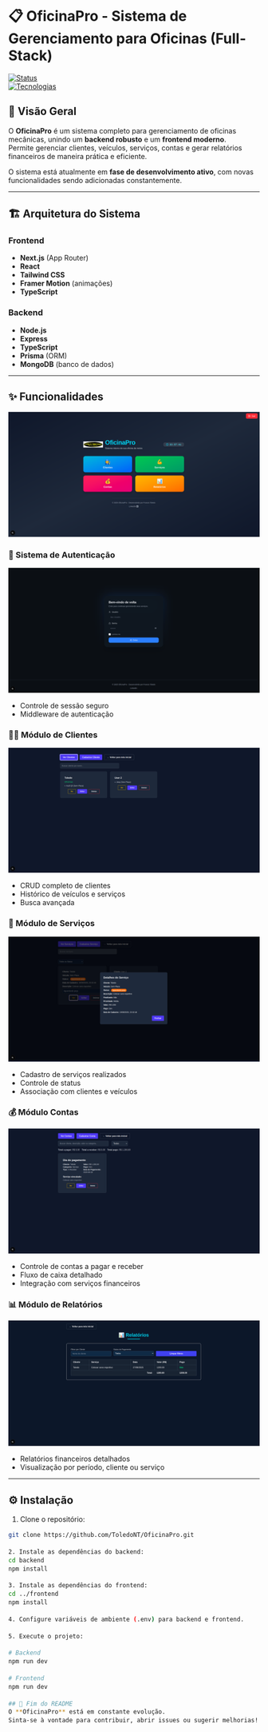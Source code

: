# 📋 OficinaPro - Sistema de Gerenciamento para Oficinas (Full-Stack)

[![Status](https://img.shields.io/badge/status-em%20desenvolvimento-yellow)](https://github.com/ToledoNT/OficinaPro)  
[![Tecnologias](https://img.shields.io/badge/tecnologias-Next.js%20|%20Node.js%20|%20React-blue)](https://github.com/ToledoNT/OficinaPro)

## 🚀 Visão Geral

O **OficinaPro** é um sistema completo para gerenciamento de oficinas mecânicas, unindo um **backend robusto** e um **frontend moderno**.  
Permite gerenciar clientes, veículos, serviços, contas e gerar relatórios financeiros de maneira prática e eficiente.

O sistema está atualmente em **fase de desenvolvimento ativo**, com novas funcionalidades sendo adicionadas constantemente.

---

## 🏗️ Arquitetura do Sistema

### Frontend
- **Next.js** (App Router)  
- **React**  
- **Tailwind CSS**  
- **Framer Motion** (animações)  
- **TypeScript**

### Backend
- **Node.js**  
- **Express**  
- **TypeScript**  
- **Prisma** (ORM)  
- **MongoDB** (banco de dados)

---

## ✨ Funcionalidades
![Home](./images/2-Home.png)  

### 🔑 Sistema de Autenticação
![Login](./images/1-Login.png)  
- Controle de sessão seguro  
- Middleware de autenticação  

### 🧑‍🔧 Módulo de Clientes
![Clientes](./images/3-Cliente1.png)  
- CRUD completo de clientes  
- Histórico de veículos e serviços  
- Busca avançada  

### 🔧 Módulo de Serviços
![Serviços](./images/4-Servico1.png)  
- Cadastro de serviços realizados  
- Controle de status  
- Associação com clientes e veículos  

### 💰 Módulo Contas
![Contas](./images/5-Conta.png)  
- Controle de contas a pagar e receber  
- Fluxo de caixa detalhado  
- Integração com serviços financeiros  

### 📊 Módulo de Relatórios
![Relatórios](./images/6-Relatorio.png)  
- Relatórios financeiros detalhados  
- Visualização por período, cliente ou serviço  

---

## ⚙️ Instalação

1. Clone o repositório:
```bash
git clone https://github.com/ToledoNT/OficinaPro.git

2. Instale as dependências do backend:
cd backend
npm install

3. Instale as dependências do frontend:
cd ../frontend
npm install

4. Configure variáveis de ambiente (.env) para backend e frontend.

5. Execute o projeto:

# Backend
npm run dev

# Frontend
npm run dev

## 📌 Fim do README
O **OficinaPro** está em constante evolução.  
Sinta-se à vontade para contribuir, abrir issues ou sugerir melhorias! 🚀